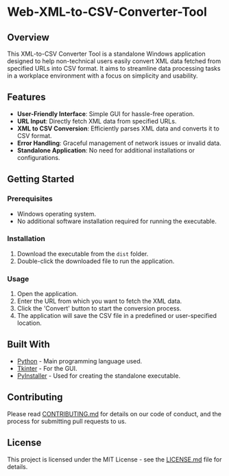 # Web-XML-to-CSV-Converter-Tool

## Overview
This XML-to-CSV Converter Tool is a standalone Windows application designed to help non-technical users easily convert XML data fetched from specified URLs into CSV format. It aims to streamline data processing tasks in a workplace environment with a focus on simplicity and usability.

## Features
- **User-Friendly Interface**: Simple GUI for hassle-free operation.
- **URL Input**: Directly fetch XML data from specified URLs.
- **XML to CSV Conversion**: Efficiently parses XML data and converts it to CSV format.
- **Error Handling**: Graceful management of network issues or invalid data.
- **Standalone Application**: No need for additional installations or configurations.

## Getting Started
### Prerequisites
- Windows operating system.
- No additional software installation required for running the executable.

### Installation
1. Download the executable from the `dist` folder.
2. Double-click the downloaded file to run the application.

### Usage
1. Open the application.
2. Enter the URL from which you want to fetch the XML data.
3. Click the 'Convert' button to start the conversion process.
4. The application will save the CSV file in a predefined or user-specified location.

## Built With
- [Python](https://www.python.org/) - Main programming language used.
- [Tkinter](https://docs.python.org/3/library/tkinter.html) - For the GUI.
- [PyInstaller](https://www.pyinstaller.org/) - Used for creating the standalone executable.

## Contributing
Please read [CONTRIBUTING.md](CONTRIBUTING.md) for details on our code of conduct, and the process for submitting pull requests to us.

## License
This project is licensed under the MIT License - see the [LICENSE.md](LICENSE.md) file for details.
